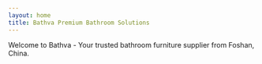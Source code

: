 ```yaml
---
layout: home
title: Bathva Premium Bathroom Solutions
---
```


Welcome to Bathva - Your trusted bathroom furniture supplier from Foshan, China.

